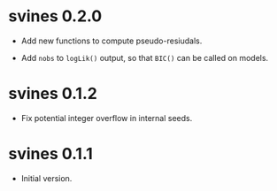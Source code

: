 # svines 0.2.0

* Add new functions to compute pseudo-resiudals.

* Add `nobs` to `logLik()` output, so that `BIC()` can be called on models.

# svines 0.1.2

* Fix potential integer overflow in internal seeds.

# svines 0.1.1

* Initial version.

